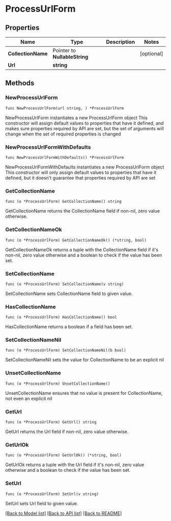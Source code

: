# ProcessUrlForm

## Properties

Name | Type | Description | Notes
------------ | ------------- | ------------- | -------------
**CollectionName** | Pointer to **NullableString** |  | [optional] 
**Url** | **string** |  | 

## Methods

### NewProcessUrlForm

`func NewProcessUrlForm(url string, ) *ProcessUrlForm`

NewProcessUrlForm instantiates a new ProcessUrlForm object
This constructor will assign default values to properties that have it defined,
and makes sure properties required by API are set, but the set of arguments
will change when the set of required properties is changed

### NewProcessUrlFormWithDefaults

`func NewProcessUrlFormWithDefaults() *ProcessUrlForm`

NewProcessUrlFormWithDefaults instantiates a new ProcessUrlForm object
This constructor will only assign default values to properties that have it defined,
but it doesn't guarantee that properties required by API are set

### GetCollectionName

`func (o *ProcessUrlForm) GetCollectionName() string`

GetCollectionName returns the CollectionName field if non-nil, zero value otherwise.

### GetCollectionNameOk

`func (o *ProcessUrlForm) GetCollectionNameOk() (*string, bool)`

GetCollectionNameOk returns a tuple with the CollectionName field if it's non-nil, zero value otherwise
and a boolean to check if the value has been set.

### SetCollectionName

`func (o *ProcessUrlForm) SetCollectionName(v string)`

SetCollectionName sets CollectionName field to given value.

### HasCollectionName

`func (o *ProcessUrlForm) HasCollectionName() bool`

HasCollectionName returns a boolean if a field has been set.

### SetCollectionNameNil

`func (o *ProcessUrlForm) SetCollectionNameNil(b bool)`

 SetCollectionNameNil sets the value for CollectionName to be an explicit nil

### UnsetCollectionName
`func (o *ProcessUrlForm) UnsetCollectionName()`

UnsetCollectionName ensures that no value is present for CollectionName, not even an explicit nil
### GetUrl

`func (o *ProcessUrlForm) GetUrl() string`

GetUrl returns the Url field if non-nil, zero value otherwise.

### GetUrlOk

`func (o *ProcessUrlForm) GetUrlOk() (*string, bool)`

GetUrlOk returns a tuple with the Url field if it's non-nil, zero value otherwise
and a boolean to check if the value has been set.

### SetUrl

`func (o *ProcessUrlForm) SetUrl(v string)`

SetUrl sets Url field to given value.



[[Back to Model list]](../README.md#documentation-for-models) [[Back to API list]](../README.md#documentation-for-api-endpoints) [[Back to README]](../README.md)


